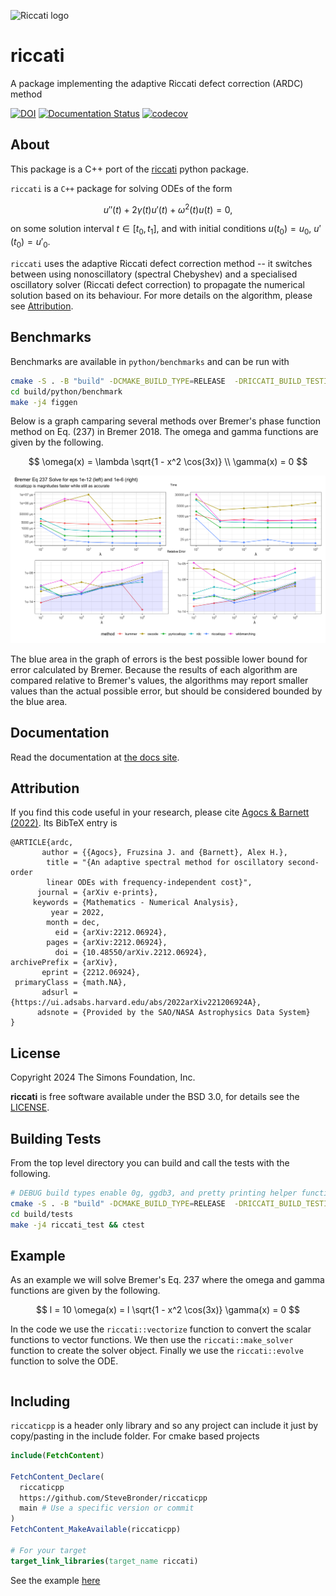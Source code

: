 ![Riccati logo](https://github.com/fruzsinaagocs/riccati/blob/master/logo.png?raw=true)

# riccati

A package implementing the adaptive Riccati defect correction (ARDC) method

[![DOI](https://joss.theoj.org/papers/10.21105/joss.05430/status.svg)](https://doi.org/10.21105/joss.05430)
[![Documentation Status](https://readthedocs.org/projects/riccati/badge/?version=latest)](https://riccati.readthedocs.io/en/latest/?badge=latest)
[![codecov](https://codecov.io/gh/fruzsinaagocs/riccati/branch/master/graph/badge.svg?token=XA47G7P1XM)](https://codecov.io/gh/fruzsinaagocs/riccati)

## About

This package is a C++ port of the [riccati](https://github.com/fruzsinaagocs/riccati) python package.

`riccati` is a `C++` package for solving ODEs of the form

$$ u''(t) + 2\gamma(t)u'(t) + \omega^2(t)u(t) = 0,$$

on some solution interval $t \in [t_0, t_1]$, and with initial conditions $u(t_0) = u_0$, $u'(t_0) = u'_0$.

`riccati` uses the adaptive Riccati defect correction method -- it switches
between using nonoscillatory (spectral Chebyshev) and a specialised oscillatory
solver (Riccati defect correction) to propagate the numerical solution based on
its behaviour. For more details on the algorithm, please see [Attribution](https://github.com/stevebronder/riccaticpp/blob/master/README.md#Attribution).

## Benchmarks

Benchmarks are available in `python/benchmarks` and can be run with

```bash
cmake -S . -B "build" -DCMAKE_BUILD_TYPE=RELEASE  -DRICCATI_BUILD_TESTING=ON
cd build/python/benchmark
make -j4 figgen
```

Below is a graph camparing several methods over Bremer's phase function method on Eq. (237) in Bremer 2018. The omega and gamma functions are given by the following.

$$
\omega(x) = \lambda \sqrt{1 - x^2 \cos(3x)} \\
\gamma(x) = 0
$$

![bench1](./imgs/bremer_together1.png)

The blue area in the graph of errors is the best possible lower bound for error calculated by Bremer. 
Because the results of each algorithm are compared relative to Bremer's values, the algorithms may report 
smaller values than the actual possible error, but should be considered bounded by the blue area.

## Documentation

Read the documentation at [the docs site](https://stevebronder.com/riccaticpp/).

## Attribution

If you find this code useful in your research, please cite
[Agocs & Barnett (2022)](https://arxiv.org/abs/2212.06924). Its BibTeX entry is

    @ARTICLE{ardc,
           author = {{Agocs}, Fruzsina J. and {Barnett}, Alex H.},
            title = "{An adaptive spectral method for oscillatory second-order
            linear ODEs with frequency-independent cost}",
          journal = {arXiv e-prints},
         keywords = {Mathematics - Numerical Analysis},
             year = 2022,
            month = dec,
              eid = {arXiv:2212.06924},
            pages = {arXiv:2212.06924},
              doi = {10.48550/arXiv.2212.06924},
    archivePrefix = {arXiv},
           eprint = {2212.06924},
     primaryClass = {math.NA},
           adsurl = {https://ui.adsabs.harvard.edu/abs/2022arXiv221206924A},
          adsnote = {Provided by the SAO/NASA Astrophysics Data System}
    }

## License

Copyright 2024 The Simons Foundation, Inc.

**riccati** is free software available under the BSD 3.0, for
details see the [LICENSE](https://github.com/fruzsinaagocs/riccati/blob/master/LICENSE).

## Building Tests

From the top level directory you can build and call the tests with the following.

```bash
# DEBUG build types enable 0g, ggdb3, and pretty printing helper functions in utils
cmake -S . -B "build" -DCMAKE_BUILD_TYPE=RELEASE  -DRICCATI_BUILD_TESTING=ON -DRICCATI_BUILD_BENCHMARKS=ON -DRICCATI_BUILD_PYTHON=ON
cd build/tests
make -j4 riccati_test && ctest
```

## Example

As an example we will solve Bremer's Eq. 237 where the omega and gamma functions are given by the following.

$$
l = 10
\omega(x) = l \sqrt{1 - x^2 \cos(3x)}
\gamma(x) = 0
$$

In the code we use the `riccati::vectorize` function to convert the scalar functions to vector functions. 
We then use the `riccati::make_solver` function to create the solver object. 
Finally we use the `riccati::evolve` function to solve the ODE.

```cpp


```

## Including

`riccaticpp` is a header only library and so any project can include it just by copy/pasting in the include folder. For cmake based projects

```cmake
include(FetchContent)

FetchContent_Declare(
  riccaticpp
  https://github.com/SteveBronder/riccaticpp
  main # Use a specific version or commit
)
FetchContent_MakeAvailable(riccaticpp)

# For your target
target_link_libraries(target_name riccati)
```

See the example [here]()